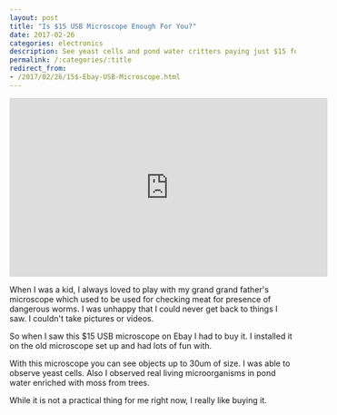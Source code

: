```yaml
---
layout: post
title: "Is $15 USB Microscope Enough For You?"
date: 2017-02-26
categories: electronics 
description: See yeast cells and pond water critters paying just $15 for an USB microscope.
permalink: /:categories/:title
redirect_from:
- /2017/02/26/15$-Ebay-USB-Microscope.html
---
```


<iframe width="560" height="315" src="https://www.youtube.com/embed/eDrts252LsA" frameborder="0" allowfullscreen></iframe>

When I was a kid, I always loved to play with my grand grand father's microscope which used to be used for checking meat for presence of dangerous worms.
I was unhappy that I could never get back to things I saw. I couldn't take pictures or videos.

So when I saw this $15 USB microscope on Ebay I had to buy it. I installed it on the old microscope set up and had lots of fun with.

With this microscope you can see objects up to 30um of size. I was able to observe yeast cells. Also I observed real living microorganisms in pond water enriched with moss from trees.

While it is not a practical thing for me right now, I really like buying it.


